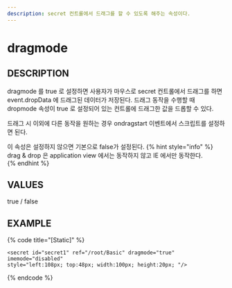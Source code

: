 ```yaml
---
description: secret 컨트롤에서 드래그를 할 수 있도록 해주는 속성이다.
---
```


# dragmode

## DESCRIPTION
dragmode 를 true 로 설정하면 사용자가 마우스로 secret 컨트롤에서 드래그를 하면 event.dropData 에 드래그된 데이터가 저장된다.
드래그 동작을 수행할 때 dropmode 속성이 true 로 설정되어 있는 컨트롤에 드래그한 값을 드롭할 수 있다.

드래그 시 이외에 다른 동작을 원하는 경우 ondragstart 이벤트에서 스크립트를 설정하면 된다.

이 속성은 설정하지 않으면 기본으로 false가 설정된다.
{% hint style="info" %}
drag & drop 은 application view 에서는 동작하지 않고 IE 에서만 동작한다.  
{% endhint %}

## VALUES
true / false

## EXAMPLE

{% code title="\[Static\]" %}
```markup
<secret id="secret1" ref="/root/Basic" dragmode="true" imemode="disabled" 
style="left:108px; top:48px; width:100px; height:20px; "/> 
```
{% endcode %}

